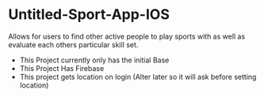 # Untitled-Sport-App-IOS
Allows for users to find other active people to play sports with as well as evaluate each others particular skill set.

- This Project currently only has the initial Base
- This Project Has Firebase
- This project gets location on login (Alter later so it will ask before setting location)

